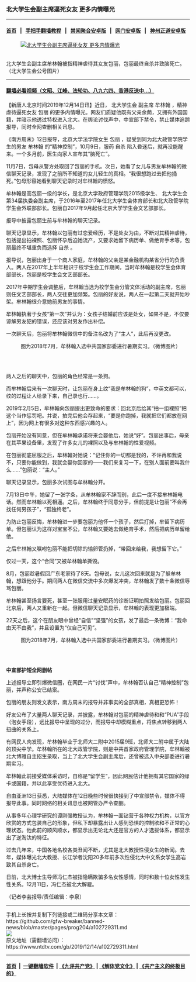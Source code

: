 ### 北大学生会副主席逼死女友 更多内情曝光
------------------------

#### [首页](https://github.com/gfw-breaker/banned-news/blob/master/README.md) &nbsp;&nbsp;|&nbsp;&nbsp; [手把手翻墙教程](https://github.com/gfw-breaker/guides/wiki) &nbsp;&nbsp;|&nbsp;&nbsp; [禁闻聚合安卓版](https://github.com/gfw-breaker/bn-android) &nbsp;&nbsp;|&nbsp;&nbsp; [网门安卓版](https://github.com/oGate2/oGate) &nbsp;&nbsp;|&nbsp;&nbsp; [神州正道安卓版](https://github.com/SzzdOgate/update) 



<div><div class="featured_image">
 <a href="https://i.ntdtv.com/assets/uploads/2019/12/image.jpg" target="_blank">
  <figure>
   <img alt="北大学生会副主席逼死女友 更多内情曝光" src="https://i.ntdtv.com/assets/uploads/2019/12/image-800x450.jpg"/>
  </figure><br/>
 </a>
 <span class="caption">
  北大学生会副主席牟林翰被指精神虐待其女友包丽，包丽最终自杀并致脑死亡。（北大学生会公号图片）
 </span>
</div>
</div><hr/>

#### [翻墙必看视频（文昭、江峰、法轮功、八九六四、香港反送中...）](https://github.com/gfw-breaker/banned-news/blob/master/pages/link3.md)

<div><div class="post_content" itemprop="articleBody">
 <p>
  【新唐人北京时间2019年12月14日讯】近日，
  <ok href="https://www.ntdtv.com/gb/北大学生会.htm">
   北大学生会
  </ok>
  副主席
  <ok href="https://www.ntdtv.com/gb/牟林翰.htm">
   牟林翰
  </ok>
  ，精神虐待逼死女友
  <ok href="https://www.ntdtv.com/gb/包丽.htm">
   包丽
  </ok>
  的更多内情曝光。网友们质疑他既有父亲余荫，又拥有外国国籍，并暗示他透过特权进入北大。在舆论讨伐声中，中宣部下禁令，禁止媒体追踪报导，同时全网查删相关讯息。
 </p>
 <p>
  《南方周末》12日报导，北京大学法学院女生
  <ok href="https://www.ntdtv.com/gb/包丽.htm">
   包丽
  </ok>
  ，疑受到同为北大政管学院学生的男友
  <ok href="https://www.ntdtv.com/gb/牟林翰.htm">
   牟林翰
  </ok>
  的“精神控制”，10月9日，服药
  <ok href="https://www.ntdtv.com/gb/自杀.htm">
   自杀
  </ok>
  陷入昏迷后，就再没能醒来。一个多月前，医生向家人宣布其“脑死亡”。
 </p>
 <p>
  11月7日，包母从警方处取回了包丽的手机。次日，她看了女儿与男友牟林翰的微信聊天记录，发现了之前所不知道的女儿轻生的真相。“我很想跑过去把他捅死。”包母形容她看到聊天记录时对牟林翰的愤怒。
 </p>
 <p>
  牟林翰是高包丽一级的学长，是北京大学政府管理学院2015级学生、
  <ok href="https://www.ntdtv.com/gb/北大学生会.htm">
   北大学生会
  </ok>
  第34届执委会副主席，于2016年至2017年任北大学生会体育部长和北大政管学院学生会外联部部长。包丽自2017年9月起任北京大学学生会文艺部部长。
 </p>
 <p>
  报导中披露包丽生前与牟林翰的聊天记录。
 </p>
 <p>
  聊天记录显示，牟林翰以包丽有过恋爱经历，不是处女为由，不断对其精神虐待，包括提出拍裸照、包丽怀孕后迫她流产，又要求她留下病历单、做绝育手术等，包丽最终不堪重负而选择
  <ok href="https://www.ntdtv.com/gb/自杀.htm">
   自杀
  </ok>
  。
 </p>
 <p>
  报导说，包丽出身于一个商人家庭，牟林翰的父亲是某金融机构某省分行的负责人。两人在2017年上半年相识于校学生会工作期间，当时牟林翰是校学生会体育部部长，包丽是校学生会文艺部部长。
 </p>
 <p>
  2017年中期学生会调整后，牟林翰当选为校学生会分管文体活动的副主席，包丽则任文艺部部长，两人交往更加频繁。包丽的好友说，两人在一起第二天就开始吵架。牟林翰很介意她前男友的事情。
 </p>
 <p>
  牟林翰执著于女孩“第一次”并认为：女孩子结婚前应该是处女，如果不是，不仅要谅解男友犯的错误，还应该对男友作出补偿。
 </p>
 <p>
  一次聊天后，包丽将牟林翰微信中的备注名改为了“主人”，此后再没更改。
 </p>
 <figure class="wp-caption alignnone" id="attachment_102729318" style="width: 600px">
  <ok href="https://i.ntdtv.com/assets/uploads/2019/12/china-peking2.jpg">
   <img alt="" class="size-medium wp-image-102729318" src="https://i.ntdtv.com/assets/uploads/2019/12/china-peking2-600x393.jpg"/>
  </ok>
  <br/><figcaption class="wp-caption-text">
   图为2018年7月，牟林翰入选中共国家部委进行暑期实习。（微博图片）
  </figcaption><br/>
 </figure><br/>
 <p>
  两人之后的聊天中，包丽的角色经常是一条狗。
 </p>
 <p>
  而牟林翰后来有一次聊天时，让包丽在身上纹“我是牟林翰的狗”，中英文都可以，纹的过程让人给录下来，自己录也行……。
 </p>
 <p>
  2019年2月5日，牟林翰向包丽提出更致命的要求：回北京后给其“拍一组裸照”把这个当作惩罚吧。并说，拍完后他会存起来，“要是你跑掉，我就把它们都放在网上”，因为网上有很多对这种东西感兴趣的人。
 </p>
 <p>
  包丽开始没有同意，但在牟林翰承诺将来会娶他后，她说“好”。包丽出事后，母亲在其苹果设备里，发现了许多女儿的裸照以及与牟林翰的性爱视频。
 </p>
 <p>
  在包丽彻底屈服之后，牟林翰对她说：“记住你的一切都是我的，不许再和我说不，只要你能做到，我就会娶你回家的——我们来复习一下，在别人面前要叫我什么……”包丽说：“主人。”
 </p>
 <p>
  聊天记录显示，包丽多次试图与牟林翰分开。
 </p>
 <p>
  7月13日中午，她留了一张字条，从牟林翰家不辞而别，此后一度不接牟林翰电话。然而牟林翰以死相逼。之后，牟林翰终于同意分手，但前提是让包丽“不会再找任何男孩子”，“孤独终老”。
 </p>
 <p>
  为防止包丽反悔，牟林翰进一步要包丽为他怀一个孩子，然后打掉，牟留下病历单。但包丽认为这样对宝宝不公，牟林翰又要她去做绝育手术，然后把病历单留给他。
 </p>
 <p>
  之后牟林翰又嘱咐包丽不能把切除的输卵管扔掉，“带回来给我，我想留下它。”
 </p>
 <p>
  仅过一天，这个“合同”又被牟林翰单撕毁。
 </p>
 <p>
  8月，包丽趁暑假回广东老家待了8天。包母说，女儿这次回来就是为了躲牟林翰，想跟他分手。期间两人在微信交流中多次爆发冲突，牟林翰发了数十条微信辱骂包丽。
 </p>
 <p>
  牟林翰甚至扬言要死，甚至一张服用过量安眠药的诊断证明拍照发给包丽。包丽回北京后，两人又重新在一起。但微信聊天记录显示，牟林翰的表现更加极端。
 </p>
 <p>
  22天之后，这个在朋友眼中曾经“自信”“坚强”的女孩，发了最后一条微博：“我命由天不由我”，并且设置为“仅自己可见”。
 </p>
 <figure class="wp-caption alignnone" id="attachment_102729319" style="width: 600px">
  <ok href="https://i.ntdtv.com/assets/uploads/2019/12/9b6f03fd9598b0d9ef00ffd54329e6ff.jpg">
   <img alt="" class="size-medium wp-image-102729319" src="https://i.ntdtv.com/assets/uploads/2019/12/9b6f03fd9598b0d9ef00ffd54329e6ff-600x277.jpg"/>
  </ok>
  <br/><figcaption class="wp-caption-text">
   图为2018年7月，牟林翰入选中共国家部委进行暑期实习。（微博图片）
  </figcaption><br/>
 </figure><br/>
 <p>
  <strong>
   中宣部护短全网删帖
  </strong>
 </p>
 <p>
  上述报导立即引爆微信圈，在网民一片“讨伐”声中，牟林翰否认自己“精神控制”包丽，并声称公安已结案。
 </p>
 <p>
  包丽的朋友则发文表示，南方周末的报导并非事实的全部真相，真相更恐怖！
 </p>
 <p>
  好友公布了大量两人聊天记录，并披露，牟林翰对包丽的精神虐待和和“PUA”手段（泡女手段），远比报导中呈现的过分，而报导中却模糊重点，将焦点转移到两人扭曲的关系上。
 </p>
 <p>
  有网民人肉发现，牟林翰毕业于北师大二附中2015届9班，北师大二附中属于大陆的顶尖中学。牟林翰所在的北大政管学院，则是中共首家政府管理学院，牟林翰被北大博雅自主招生录取，当上了北大学生会副主席后，还曾被选入中央部委进行暑期实习。
 </p>
 <p>
  牟林翰此前接受媒体采访时，自称是“留学生”，因此网民估计他拥有其它国家的绿卡或国籍，并以此享受优待进入北大。
 </p>
 <p>
  自由亚洲13日获悉，大陆媒体在12日晚些时候很快接到了中宣部禁令，媒体不得报导此事。同时网络的相关讯息也被网管办严令查删。
 </p>
 <p>
  从事多年心理学研究的谭刚强教授认为，牟林翰一面钻营于各种权力机构，以官方欣赏的方式包装自己的形象，但私下却暴露出让人感到恐惧的控制欲和不正常的心理状态。他此前的顺风顺水，都显示出无论北大还是官方的人才选拔体系，都显示出了逆淘汰的特征。
 </p>
 <p>
  过去几年来，中国各地名校各类丑闻不断，尤其是北大教授性侵女生的新闻。去年，媒体曝光北大教授、长江学者沈阳20多年前多次性侵北大中文系女学生高岩致其自杀身亡。
 </p>
 <p>
  日前，北大博士生导师冯仁杰被指隐瞒欺骗多名女性感情，同时和数十位女性发生性关系。12月11日，冯仁杰被北大解雇。
 </p>
 <p>
  （记者李芸报导/责任编辑：李泉）
 </p>
 <div class="single_ad">
 </div>
</div>
</div>
<hr/>
手机上长按并复制下列链接或二维码分享本文章：<br/>
https://github.com/gfw-breaker/banned-news/blob/master/pages/prog204/a102729311.md <br/>
<a href='https://github.com/gfw-breaker/banned-news/blob/master/pages/prog204/a102729311.md'><img src='https://github.com/gfw-breaker/banned-news/blob/master/pages/prog204/a102729311.md.png'/></a> <br/>
原文地址（需翻墙访问）：https://www.ntdtv.com/gb/2019/12/14/a102729311.html


------------------------
#### [首页](https://github.com/gfw-breaker/banned-news/blob/master/README.md) &nbsp;|&nbsp; [一键翻墙软件](https://github.com/gfw-breaker/nogfw/blob/master/README.md) &nbsp;| [《九评共产党》](https://github.com/gfw-breaker/9ping.md/blob/master/README.md#九评之一评共产党是什么) | [《解体党文化》](https://github.com/gfw-breaker/jtdwh.md/blob/master/README.md) | [《共产主义的终极目的》](https://github.com/gfw-breaker/gczydzjmd.md/blob/master/README.md)


<img src='http://gfw-breaker.win/banned-news/pages/prog204/a102729311.md' width='0px' height='0px'/>